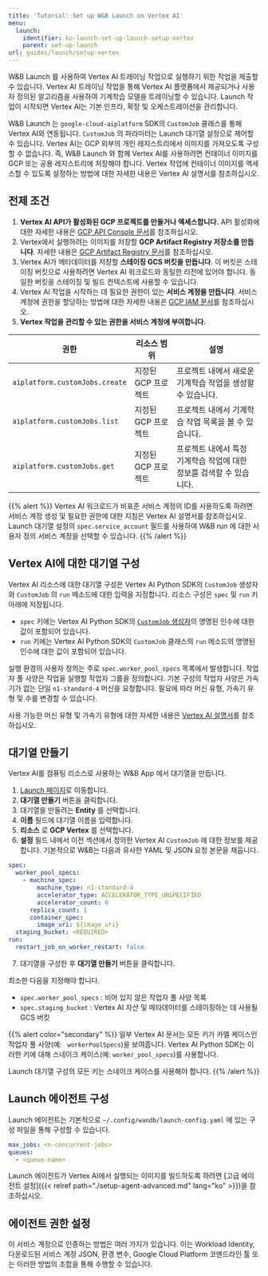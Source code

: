 ```yaml
---
title: 'Tutorial: Set up W&B Launch on Vertex AI'
menu:
  launch:
    identifier: ko-launch-set-up-launch-setup-vertex
    parent: set-up-launch
url: guides/launch/setup-vertex
---
```


W&B Launch 를 사용하여 Vertex AI 트레이닝 작업으로 실행하기 위한 작업을 제출할 수 있습니다. Vertex AI 트레이닝 작업을 통해 Vertex AI 플랫폼에서 제공되거나 사용자 정의된 알고리즘을 사용하여 기계학습 모델을 트레이닝할 수 있습니다. Launch 작업이 시작되면 Vertex AI는 기본 인프라, 확장 및 오케스트레이션을 관리합니다.

W&B Launch 는 `google-cloud-aiplatform` SDK의 `CustomJob` 클래스를 통해 Vertex AI와 연동됩니다. `CustomJob` 의 파라미터는 Launch 대기열 설정으로 제어할 수 있습니다. Vertex AI는 GCP 외부의 개인 레지스트리에서 이미지를 가져오도록 구성할 수 없습니다. 즉, W&B Launch 와 함께 Vertex AI를 사용하려면 컨테이너 이미지를 GCP 또는 공용 레지스트리에 저장해야 합니다. Vertex 작업에 컨테이너 이미지를 엑세스할 수 있도록 설정하는 방법에 대한 자세한 내용은 Vertex AI 설명서를 참조하십시오.

## 전제 조건

1. **Vertex AI API가 활성화된 GCP 프로젝트를 만들거나 엑세스합니다.** API 활성화에 대한 자세한 내용은 [GCP API Console 문서](https://support.google.com/googleapi/answer/6158841?hl=en)를 참조하십시오.
2. Vertex에서 실행하려는 이미지를 저장할 **GCP Artifact Registry 저장소를 만듭니다**. 자세한 내용은 [GCP Artifact Registry 문서](https://cloud.google.com/artifact-registry/docs/overview)를 참조하십시오.
3. Vertex AI가 메타데이터를 저장할 **스테이징 GCS 버킷을 만듭니다**. 이 버킷은 스테이징 버킷으로 사용하려면 Vertex AI 워크로드와 동일한 리전에 있어야 합니다. 동일한 버킷을 스테이징 및 빌드 컨텍스트에 사용할 수 있습니다.
4. Vertex AI 작업을 시작하는 데 필요한 권한이 있는 **서비스 계정을 만듭니다**. 서비스 계정에 권한을 할당하는 방법에 대한 자세한 내용은 [GCP IAM 문서](https://cloud.google.com/iam/docs/creating-managing-service-accounts)를 참조하십시오.
5. **Vertex 작업을 관리할 수 있는 권한을 서비스 계정에 부여합니다.**

| 권한                           | 리소스 범위          | 설명                                                                                        |
| ---------------------------------- | ------------------------ | ------------------------------------------------------------------------------------------- |
| `aiplatform.customJobs.create` | 지정된 GCP 프로젝트 | 프로젝트 내에서 새로운 기계학습 작업을 생성할 수 있습니다.                                                    |
| `aiplatform.customJobs.list`   | 지정된 GCP 프로젝트 | 프로젝트 내에서 기계학습 작업 목록을 볼 수 있습니다.                                                       |
| `aiplatform.customJobs.get`    | 지정된 GCP 프로젝트 | 프로젝트 내에서 특정 기계학습 작업에 대한 정보를 검색할 수 있습니다.                                                |

{{% alert %}}
Vertex AI 워크로드가 비표준 서비스 계정의 ID를 사용하도록 하려면 서비스 계정 생성 및 필요한 권한에 대한 지침은 Vertex AI 설명서를 참조하십시오. Launch 대기열 설정의 `spec.service_account` 필드를 사용하여 W&B run 에 대한 사용자 정의 서비스 계정을 선택할 수 있습니다.
{{% /alert %}}

## Vertex AI에 대한 대기열 구성

Vertex AI 리소스에 대한 대기열 구성은 Vertex AI Python SDK의 `CustomJob` 생성자와 `CustomJob` 의 `run` 메소드에 대한 입력을 지정합니다. 리소스 구성은 `spec` 및 `run` 키 아래에 저장됩니다.

- `spec` 키에는 Vertex AI Python SDK의 [`CustomJob` 생성자](https://cloud.google.com/vertex-ai/docs/pipelines/customjob-component)의 명명된 인수에 대한 값이 포함되어 있습니다.
- `run` 키에는 Vertex AI Python SDK의 `CustomJob` 클래스의 `run` 메소드의 명명된 인수에 대한 값이 포함되어 있습니다.

실행 환경의 사용자 정의는 주로 `spec.worker_pool_specs` 목록에서 발생합니다. 작업자 풀 사양은 작업을 실행할 작업자 그룹을 정의합니다. 기본 구성의 작업자 사양은 가속기가 없는 단일 `n1-standard-4` 머신을 요청합니다. 필요에 따라 머신 유형, 가속기 유형 및 수를 변경할 수 있습니다.

사용 가능한 머신 유형 및 가속기 유형에 대한 자세한 내용은 [Vertex AI 설명서](https://cloud.google.com/vertex-ai/docs/reference/rest/v1/MachineSpec)를 참조하십시오.

## 대기열 만들기

Vertex AI를 컴퓨팅 리소스로 사용하는 W&B App 에서 대기열을 만듭니다.

1. [Launch 페이지](https://wandb.ai/launch)로 이동합니다.
2. **대기열 만들기** 버튼을 클릭합니다.
3. 대기열을 만들려는 **Entity** 를 선택합니다.
4. **이름** 필드에 대기열 이름을 입력합니다.
5. **리소스** 로 **GCP Vertex** 를 선택합니다.
6. **설정** 필드 내에서 이전 섹션에서 정의한 Vertex AI `CustomJob` 에 대한 정보를 제공합니다. 기본적으로 W&B는 다음과 유사한 YAML 및 JSON 요청 본문을 채웁니다.

```yaml
spec:
  worker_pool_specs:
    - machine_spec:
        machine_type: n1-standard-4
        accelerator_type: ACCELERATOR_TYPE_UNSPECIFIED
        accelerator_count: 0
      replica_count: 1
      container_spec:
        image_uri: ${image_uri}
  staging_bucket: <REQUIRED>
run:
  restart_job_on_worker_restart: false
```

7. 대기열을 구성한 후 **대기열 만들기** 버튼을 클릭합니다.

최소한 다음을 지정해야 합니다.

- `spec.worker_pool_specs` : 비어 있지 않은 작업자 풀 사양 목록
- `spec.staging_bucket` : Vertex AI 자산 및 메타데이터를 스테이징하는 데 사용될 GCS 버킷

{{% alert color="secondary" %}}
일부 Vertex AI 문서는 모든 키가 카멜 케이스인 작업자 풀 사양(예: ` workerPoolSpecs`)을 보여줍니다. Vertex AI Python SDK는 이러한 키에 대해 스네이크 케이스(예: `worker_pool_specs`)를 사용합니다.

Launch 대기열 구성의 모든 키는 스네이크 케이스를 사용해야 합니다.
{{% /alert %}}

## Launch 에이전트 구성

Launch 에이전트는 기본적으로 `~/.config/wandb/launch-config.yaml` 에 있는 구성 파일을 통해 구성할 수 있습니다.

```yaml
max_jobs: <n-concurrent-jobs>
queues:
  - <queue-name>
```

Launch 에이전트가 Vertex AI에서 실행되는 이미지를 빌드하도록 하려면 [고급 에이전트 설정]({{< relref path="./setup-agent-advanced.md" lang="ko" >}})을 참조하십시오.

## 에이전트 권한 설정

이 서비스 계정으로 인증하는 방법은 여러 가지가 있습니다. 이는 Workload Identity, 다운로드된 서비스 계정 JSON, 환경 변수, Google Cloud Platform 코맨드라인 툴 또는 이러한 방법의 조합을 통해 수행할 수 있습니다.
